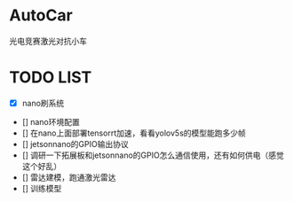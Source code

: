 # AutoCar
光电竞赛激光对抗小车
# TODO LIST
- [x] nano刷系统
- [] nano环境配置
- [] 在nano上面部署tensorrt加速，看看yolov5s的模型能跑多少帧
- [] jetsonnano的GPIO输出协议
- [] 调研一下拓展板和jetsonnano的GPIO怎么通信使用，还有如何供电（感觉这个好乱）
- [] 雷达建模，跑通激光雷达
- [] 训练模型
